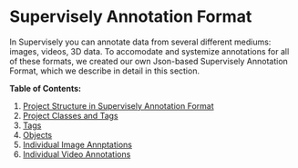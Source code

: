 # Supervisely Annotation Format

In Supervisely you can annotate data from several different mediums: images, videos, 3D data. To accomodate and systemize annotations for all of these formats, we created our own Json-based Supervisely Annotation Format, which we describe in detail in this section.

**Table of Contents:**

1. [Project Structure in Supervisely Annotation Format](./01_Project_Structure_new.md)
2. [Project Classes and Tags](./02_Project_Classes_And_Tags.md)
3. [Tags](./03_Supervisely_format_tags.md)
4. [Objects](./03_Supervisely_format_tags.md)
5. [Individual Image Annptations](./05_Supervisely_format_images.md)
6. [Individual Video Annotations](./06_Supervisely_format_videos.md)


